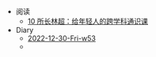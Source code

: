 - 阅读
	- [10 所长林超：给年轻人的跨学科通识课](10%20所长林超：给年轻人的跨学科通识课.md)
- Diary
	- [2022-12-30-Fri-w53](2022-12-30-Fri-w53.md)
	- 
